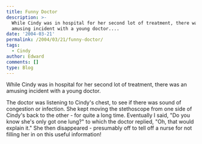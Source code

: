 ```yaml
---
title: Funny Doctor
description: >-
  While Cindy was in hospital for her second lot of treatment, there was an
  amusing incident with a young doctor....
date: '2004-03-21'
permalink: /2004/03/21/funny-doctor/
tags:
  - Cindy
author: Edward
comments: []
type: Blog
---
```


While Cindy was in hospital for her second lot of treatment, there was
an amusing incident with a young doctor.

The doctor was listening to Cindy\'s chest, to see if there was sound of
congestion or infection. She kept moving the stethoscope from one side
of Cindy\'s back to the other - for quite a long time. Eventually I
said, \"Do you know she\'s only got one lung?\" to which the doctor
replied, \"Oh, that would explain it.\" She then disappeared -
presumably off to tell off a nurse for not filling her in on this useful
information!

